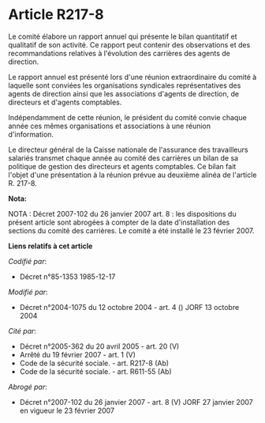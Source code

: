 # Article R217-8

Le comité élabore un rapport annuel qui présente le bilan quantitatif et qualitatif de son activité. Ce rapport peut contenir
des observations et des recommandations relatives à l'évolution des carrières des agents de direction.

Le rapport annuel est présenté lors d'une réunion extraordinaire du comité à laquelle sont conviées les organisations
syndicales représentatives des agents de direction ainsi que les associations d'agents de direction, de directeurs et
d'agents comptables.

Indépendamment de cette réunion, le président du comité convie chaque année ces mêmes organisations et associations à une
réunion d'information.

Le directeur général de la Caisse nationale de l'assurance des travailleurs salariés transmet chaque année au comité des
carrières un bilan de sa politique de gestion des directeurs et agents comptables. Ce bilan fait l'objet d'une présentation à
la réunion prévue au deuxième alinéa de l'article R. 217-8.

**Nota:**

NOTA : Décret 2007-102 du 26 janvier 2007 art. 8 : les dispositions du présent article sont abrogées à compter de la date
d'installation des sections du comité des carrières. Le comité a été installé le 23 février 2007.

**Liens relatifs à cet article**

_Codifié par_:

  - Décret n°85-1353 1985-12-17

_Modifié par_:

  - Décret n°2004-1075 du 12 octobre 2004 - art. 4 () JORF 13 octobre 2004

_Cité par_:

  - Décret n°2005-362 du 20 avril 2005 - art. 20 (V)
  - Arrêté du 19 février 2007 - art. 1 (V)
  - Code de la sécurité sociale. - art. R217-8 (Ab)
  - Code de la sécurité sociale. - art. R611-55 (Ab)

_Abrogé par_:

  - Décret n°2007-102 du 26 janvier 2007 - art. 8 (V) JORF 27 janvier 2007 en vigueur le 23 février 2007

